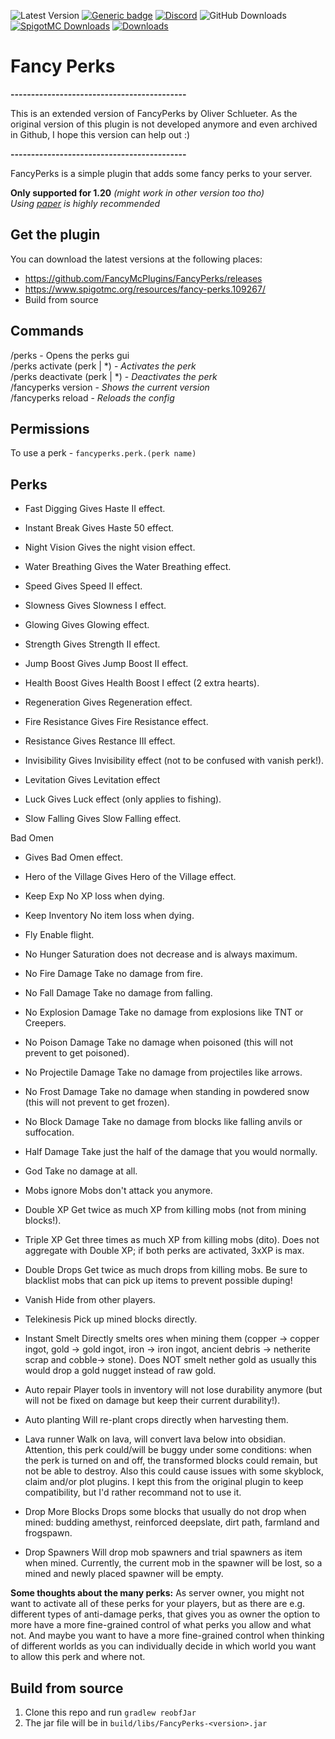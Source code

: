 ![Latest Version](https://img.shields.io/github/v/release/FancyMcPlugins/FancyPerks?style=flat-square)
[![Generic badge](https://img.shields.io/badge/folia-supported-green.svg)](https://shields.io/)
[![Discord](https://img.shields.io/discord/899740810956910683?color=7289da&logo=Discord&label=Discord&style=flat-square)](https://discord.gg/ZUgYCEJUEx)
![GitHub Downloads](https://img.shields.io/github/downloads/FancyMcPlugins/FancyPerks/total?logo=GitHub&style=flat-square)
[![SpigotMC Downloads](https://badges.spiget.org/resources/downloads/spigotmc-orange-109267.svg)](https://www.spigotmc.org/resources/fancy-perks.109267/)
[![Downloads](https://img.shields.io/modrinth/dt/fancyperks?color=00AF5C&label=modrinth&style=flat&logo=modrinth)](https://modrinth.com/plugin/fancyperks/versions)

# Fancy Perks

**-------------------------------------------**

This is an extended version of FancyPerks by Oliver Schlueter.
As the original version of this plugin is not developed anymore and even archived in Github, I hope this version can help out :)

**-------------------------------------------**

FancyPerks is a simple plugin that adds some fancy perks to your server.

**Only supported for 1.20** _(might work in other version too tho)_<br>
_Using [paper](https://papermc.io/downloads) is highly recommended_

## Get the plugin

You can download the latest versions at the following places:

- https://github.com/FancyMcPlugins/FancyPerks/releases
- https://www.spigotmc.org/resources/fancy-perks.109267/
- Build from source

## Commands

/perks - Opens the perks gui<br>
/perks activate (perk | *) - _Activates the perk_<br>
/perks deactivate (perk | *) - _Deactivates the perk_<br>
/fancyperks version - _Shows the current version_<br>
/fancyperks reload - _Reloads the config_<br>

## Permissions

To use a perk - ``fancyperks.perk.(perk name)``<br>

## Perks

- Fast Digging
Gives Haste II effect.

- Instant Break
Gives Haste 50 effect.

- Night Vision
Gives the night vision effect.

- Water Breathing
Gives the Water Breathing effect.

- Speed
Gives Speed II effect.

- Slowness
Gives Slowness I effect.

- Glowing
Gives Glowing effect.

- Strength
Gives Strength II effect.

- Jump Boost
Gives Jump Boost II effect.

- Health Boost
Gives Health Boost I effect (2 extra hearts).

- Regeneration
Gives Regeneration effect.

- Fire Resistance
Gives Fire Resistance effect.

- Resistance
Gives Restance III effect.

- Invisibility
Gives Invisibility effect (not to be confused with vanish perk!).

- Levitation
Gives Levitation effect

- Luck
Gives Luck effect (only applies to fishing).

- Slow Falling
Gives Slow Falling effect.

Bad Omen
- Gives Bad Omen effect.

- Hero of the Village
Gives Hero of the Village effect.

- Keep Exp
No XP loss when dying.

- Keep Inventory
No item loss when dying.

- Fly
Enable flight.

- No Hunger
Saturation does not decrease and is always maximum.

- No Fire Damage
Take no damage from fire.

- No Fall Damage
Take no damage from falling.

- No Explosion Damage
Take no damage from explosions like TNT or Creepers.

- No Poison Damage
Take no damage when poisoned (this will not prevent to get poisoned).

- No Projectile Damage
Take no damage from projectiles like arrows.

- No Frost Damage
Take no damage when standing in powdered snow (this will not prevent to get frozen).

- No Block Damage
Take no damage from blocks like falling anvils or suffocation.

- Half Damage
Take just the half of the damage that you would normally.

- God
Take no damage at all.

- Mobs ignore
Mobs don't attack you anymore.

- Double XP
Get twice as much XP from killing mobs (not from mining blocks!).

- Triple XP
Get three times as much XP from killing mobs (dito). 
Does not aggregate with Double XP; if both perks are activated, 3xXP is max.

- Double Drops
Get twice as much drops from killing mobs. 
Be sure to blacklist mobs that can pick up items to prevent possible duping!

- Vanish
Hide from other players.

- Telekinesis
Pick up mined blocks directly.

- Instant Smelt
Directly smelts ores when mining them (copper -> copper ingot, gold -> gold ingot, iron -> iron ingot, ancient debris -> netherite scrap and cobble-> stone).
Does NOT smelt nether gold as usually this would drop a gold nugget instead of raw gold.

- Auto repair
Player tools in inventory will not lose durability anymore (but will not be fixed on damage but keep their current durability!).

- Auto planting
Will re-plant crops directly when harvesting them.

- Lava runner
Walk on lava, will convert lava below into obsidian. 
Attention, this perk could/will be buggy under some conditions:
when the perk is turned on and off, the transformed blocks could remain, but not be able to destroy.
Also this could cause issues with some skyblock, claim and/or plot plugins.
I kept this from the original plugin to keep compatibility, but I'd rather recommand not to use it.

- Drop More Blocks
Drops some blocks that usually do not drop when mined: 
budding amethyst, reinforced deepslate, dirt path, farmland and frogspawn.

- Drop Spawners
Will drop mob spawners and trial spawners as item when mined.
Currently, the current mob in the spawner will be lost, so a mined and newly placed spawner will be empty.


**Some thoughts about the many perks:**
As server owner, you might not want to activate all of these perks for your players, but as there are e.g. different types of anti-damage perks, that gives you as owner the option to more have a more fine-grained control of what perks you allow and what not. And maybe you want to have a more fine-grained control when thinking of different worlds as you can individually decide in which world you want to allow this perk and where not.



## Build from source

1. Clone this repo and run `gradlew reobfJar`
2. The jar file will be in `build/libs/FancyPerks-<version>.jar`
